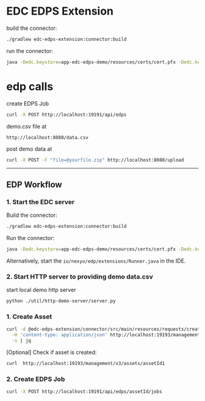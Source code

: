 # EDC EDPS Extension

build the connector:

```bash
./gradlew edc-edps-extension:connector:build
```

run the connector:

```bash
java -Dedc.keystore=app-edc-edps-demo/resources/certs/cert.pfx -Dedc.keystore.password=123456 -Dedc.fs.config=-Dedc.fs.config=edc-edps-extension/connector/src/main/resources/application.properties -jar app-edc-edps-demo/connector/build/libs/connector.jar
```

# edp calls

create EDPS Job
```bash 
curl -X POST http://localhost:19191/api/edps
```


demo.csv file at
```
http://localhost:8080/data.csv
```

post demo data at
```bash
curl -X POST -F "file=@yourfile.zip" http://localhost:8080/upload
```


------


## EDP Workflow


### 1. Start the EDC server

Build the connector:

```bash
./gradlew edc-edps-extension:connector:build
```

Run the connector:

```bash
java -Dedc.keystore=app-edc-edps-demo/resources/certs/cert.pfx -Dedc.keystore.password=123456 -Dedc.fs.config=-Dedc.fs.config=edc-edps-extension/connector/src/main/resources/application.properties -jar app-edc-edps-demo/connector/build/libs/connector.jar
```

Alternatively, start the `io/nexyo/edp/extensions/Runner.java` in the IDE.


### 2. Start HTTP server to providing demo data.csv

start local demo http server
```bash
python ./util/http-demo-server/server.py
```


### 1. Create Asset

```bash
curl -d @edc-edps-extension/connector/src/main/resources/requests/create-asset.json \
  -H 'content-type: application/json' http://localhost:19193/management/v3/assets \
  -s | jq 
```

[Optional] Check if asset is created:

```bash 
curl  http://localhost:19193/management/v3/assets/assetId1
```


### 2. Create EDPS Job

```bash 
curl -X POST http://localhost:19191/api/edps/assetId/jobs
```
